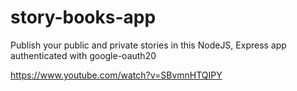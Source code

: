 # story-books-app
Publish your public and private stories in this NodeJS, Express app authenticated with google-oauth20

https://www.youtube.com/watch?v=SBvmnHTQIPY
